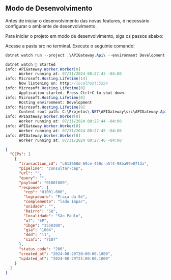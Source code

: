 ## Modo de Desenvolvimento

Antes de iniciar o desenvolvimento das novas features, é necessário configurar o ambiente de desenvolvimento.

Para iniciar o projeto em modo de desenvolvimento, siga os passos abaixo:

Acesse a pasta src no terminal.
Execute o seguinte comando:

```cs
dotnet watch run --project .\APIGateway.Api\ --environment Development

dotnet watch 🚀 Started
info: APIGateway.Worker.Worker[0]
      Worker running at: 07/31/2024 00:27:43 -04:00
info: Microsoft.Hosting.Lifetime[14]
      Now listening on: http://localhost:5254
info: Microsoft.Hosting.Lifetime[0]
      Application started. Press Ctrl+C to shut down.
info: Microsoft.Hosting.Lifetime[0]
      Hosting environment: Development
info: Microsoft.Hosting.Lifetime[0]
      Content root path: C:\Projetos\.NET\APIGateway\src\APIGateway.Api
info: APIGateway.Worker.Worker[0]
      Worker running at: 07/31/2024 00:27:44 -04:00
info: APIGateway.Worker.Worker[0]
      Worker running at: 07/31/2024 00:27:45 -04:00
info: APIGateway.Worker.Worker[0]
      Worker running at: 07/31/2024 00:27:46 -04:00
```


```json
{
  "CEPs": [
    {
      "transaction_id": "c613660d-69ce-450c-a5f4-98ba99e0713a",
      "pipeline": "consultar-cep",
      "url": "",
      "query": "",
      "payload": "01001000",
      "response": {
        "cep": "01001-000",
        "logradouro": "Praça da Sé",
        "complemento": "lado ímpar",
        "unidade": "",
        "bairro": "Sé",
        "localidade": "São Paulo",
        "uf": "SP",
        "ibge": "3550308",
        "gia": "1004",
        "ddd": "11",
        "siafi": "7107"
      },
      "status_code": "200",
      "created_at": "2024-08-29T20:00:00.1000",
      "updated_at": "2024-08-29T21:00:00.1000"
    }
  ]
}
```